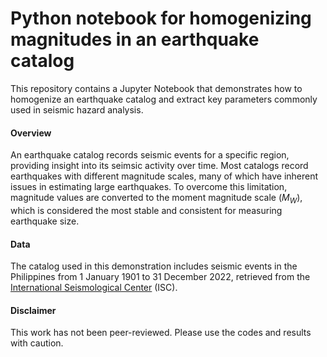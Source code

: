 # Python notebook for homogenizing magnitudes in an earthquake catalog

This repository contains a Jupyter Notebook that demonstrates how to homogenize an earthquake catalog and extract key parameters commonly used in seismic hazard analysis.

#### Overview

An earthquake catalog records seismic events for a specific region, providing insight into its seimsic activity over time. Most catalogs record earthquakes with different magnitude scales, many of which have inherent issues in estimating large earthquakes. To overcome this limitation, magnitude values are converted to the moment magnitude scale ($M_W$), which is considered the most stable and consistent for measuring earthquake size.

#### Data

The catalog used in this demonstration includes seismic events in the Philippines from 1 January 1901 to 31 December 2022, retrieved from the <a href="https://doi.org/10.31905/D808B830">International Seismological Center</a> (ISC).

#### Disclaimer

This work has not been peer-reviewed. Please use the codes and results with caution.
